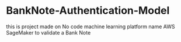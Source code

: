 # BankNote-Authentication-Model
this is project made on No code machine learning platform name AWS SageMaker to validate a Bank Note
